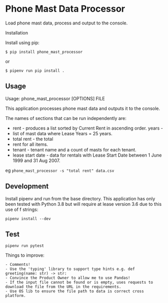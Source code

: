 # Phone Mast Data Processor

Load phone mast data, process and output to the console.

Installation

Install using pip:

```$ pip install phone_mast_processor```

or

```$ pipenv run pip install .```

## Usage

Usage: phone_mast_processor [OPTIONS] FILE

  This application processes phone mast data and outputs it to the console.

  The names of sections that can be run independently are:

  - rent - produces a list sorted by Current Rent in ascending order. years -
  - list of mast data where Lease Years = 25 years. 
  - total rent - the total
  - rent for all items. 
  - tenant - tenant name and a count of masts for each tenant. 
  - lease start date - data for rentals with Lease Start Date between 1 June 1999 and 31 Aug 2007.

  eg ```phone_mast_processor -s "total rent" data.csv```

## Development

Install pipenv and run from the base directory. This application has only been tested with Python 3.8 but will require at lease version 3.6 due to this use of f strings:

```pipenv install --dev```

## Test

```pipenv run pytest```

Things to improve:

    - Comments!
    - Use the 'typing' library to support type hints e.g. def greeting(name: str) -> str:
    - Convince the Product Owner to allow me to use Pandas!
    - If the input file cannot be found or is empty, uses requests to download the file from the URL in the requirements.
    - Use OS lib to ensure the file path to data is correct cross platform.
